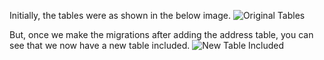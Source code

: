 Initially, the tables were as shown in the below image. 
![Original Tables](https://i.imgur.com/TmKHppb.png)  

But, once we make the migrations after adding the address table, you can see that we now have a new table included. 
![New Table Included](https://i.imgur.com/TGcPjKr.png)